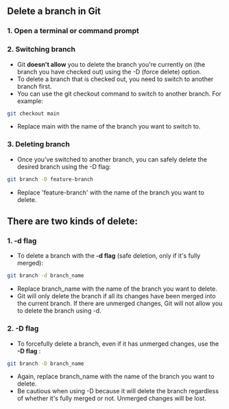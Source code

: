 ## Delete a branch in Git
### 1. Open a terminal or command prompt
### 2. Switching branch
+ Git **doesn't allow** you to delete the branch you're currently on (the branch you have checked out) using the -D (force delete) option. 
+ To delete a branch that is checked out, you need to switch to another branch first.
+ You can use the git checkout command to switch to another branch. For example:

```bash
git checkout main
```
+ Replace main with the name of the branch you want to switch to.

### 3. Deleting branch
+ Once you've switched to another branch, you can safely delete the desired branch using the -D flag:
```bash
git branch -D feature-branch
```
+ Replace 'feature-branch' with the name of the branch you want to delete.

## There are two kinds of delete:
### 1. -d flag
+ To delete a branch with the **-d flag** (safe deletion, only if it's fully merged):

```bash
git branch -d branch_name
```

+ Replace branch_name with the name of the branch you want to delete. 
+ Git will only delete the branch if all its changes have been merged into the current branch. If there are unmerged changes, Git will not allow you to delete the branch using -d.

### 2. -D flag
+ To forcefully delete a branch, even if it has unmerged changes, use the  **-D flag** :

```bash
git branch -D branch_name
```
+ Again, replace branch_name with the name of the branch you want to delete.  
+ Be cautious when using -D because it will delete the branch regardless of whether it's fully merged or not. Unmerged changes will be lost.